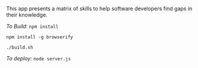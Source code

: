 This app presents a matrix of skills to help software developers find gaps in their knowledge.

*To Build:*
   `npm install`

   `npm install -g browserify`

   `./build.sh`

*To deploy:*
   `node server.js`
